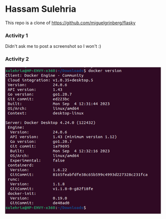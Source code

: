 # Hassam Sulehria

This repo is a clone of https://github.com/miguelgrinberg/flasky 

### Activity 1
Didn't ask me to post a screenshot so I won't :)

### Activity 2
![Docker Version](image-1.png)